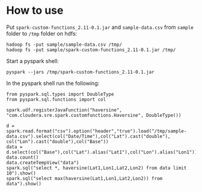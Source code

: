 # How to use

Put `spark-custom-functions_2.11-0.1.jar` and `sample-data.csv` from `sample` folder to `/tmp` folder on hdfs:
```$xslt
hadoop fs -put sample/sample-data.csv /tmp/
hadoop fs -put sample/spark-custom-functions_2.11-0.1.jar /tmp/
```

Start a pyspark shell:
```$xslt
pyspark --jars /tmp/spark-custom-functions_2.11-0.1.jar
```

In the pyspark shell run the following:
```$xslt
from pyspark.sql.types import DoubleType
from pyspark.sql.functions import col

spark.udf.registerJavaFunction("haversine", "com.cloudera.sre.spark.customfunctions.Haversine", DoubleType())

d = spark.read.format("csv").option("header","true").load("/tmp/sample-data.csv").select(col("Date/Time"),col("Lat").cast("double"), col("Lon").cast("double"),col("Base"))
data = d.select(col("Base"),col("Lat").alias("Lat1"),col("Lon").alias("Lon1")).crossJoin(d.limit(1000).select(col("Lat").alias("Lat2"),col("Lon").alias("Lon2")))
data.count()
data.createTempView("data")
spark.sql("select *, haversine(Lat1,Lon1,Lat2,Lon2) from data limit 10").show()
spark.sql("select max(haversine(Lat1,Lon1,Lat2,Lon2)) from data").show()

```